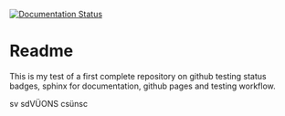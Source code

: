[![Documentation Status](https://readthedocs.org/projects/my-first-complete-repo/badge/?version=latest)](https://my-first-complete-repo.readthedocs.io/en/latest/?badge=latest)
      

# Readme

This is my test of a first complete repository on github testing status badges, sphinx for documentation, github pages and testing workflow. 

sv sdVÜONS csünsc 
